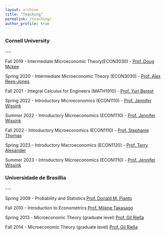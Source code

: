 ```yaml
---
layout: archive
title: "Teaching"
permalink: /teaching/
author_profile: true
---
```



<h3> Cornell University </h3>
---

Fall 2019 - Intermediate Microeconomic Theory(ECON3030) - [Prof. Doug Mckee](https://dougmckee.net)

Spring 2020 - Intermediate Microeconomic Theory (ECON3030) - [Prof. Alex Rees-Jones](https://alexreesjones.github.io)

Fall 2021 - Integral Calculus for Engineers (MATH1910) - [Prof. Yuri Berest](https://math.cornell.edu/yuri-berest)

Spring 2022 - Introductory Microeconomics (ECON1110) - [Prof. Jennifer Wissink](https://economics.cornell.edu/jennifer-wissink)

Summer 2022 - Introductory Microeconomics (ECON1110) - [Prof. Jennifer Wissink](https://economics.cornell.edu/jennifer-wissink)

Fall 2022 - Introductory Microeconomics (ECON1110) - [Prof. Stephanie Thomas](https://www.ilr.cornell.edu/people/stephanie-thomas)

Spring 2023 - Introductory Macroeconomics (ECON1120) - [Prof. Terry Alexander](https://dyson.cornell.edu/faculty-research/faculty/ta425/)

Summer 2023 - Introductory Microeconomics (ECON1110) - [Prof. Jennifer Wissink](https://economics.cornell.edu/jennifer-wissink)



<h3> Universidade de Brasíllia </h3>
---

Spring 2009 - Probability and Statistics [Prof. Donald M. Pianto](http://pesquisar.unb.br/professor/donald-matthew-pianto)

Fall 2010 - Introduction to Econometrics [Prof. Milene Takasago](http://www.pesquisar.unb.br/professor/milene-takasago)

Spring 2013 - Microeconomic Theory (graduate level) [Prof. Gil Riella](https://sites.google.com/a/nyu.edu/gil-riella-s-page/)

Fall 2014 - Microeconomic Theory (graduate level) [Prof. Gil Riella](https://sites.google.com/a/nyu.edu/gil-riella-s-page/)





